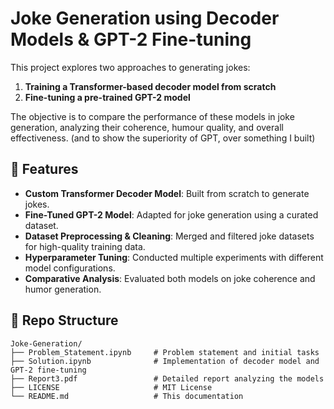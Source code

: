 # Joke Generation using Decoder Models & GPT-2 Fine-tuning

This project explores two approaches to generating jokes:  
1. **Training a Transformer-based decoder model from scratch**  
2. **Fine-tuning a pre-trained GPT-2 model**  

The objective is to compare the performance of these models in joke generation, analyzing their coherence, humour quality, and overall effectiveness. (and to show the superiority of GPT, over something I built)

## 📌 Features
- **Custom Transformer Decoder Model**: Built from scratch to generate jokes.
- **Fine-Tuned GPT-2 Model**: Adapted for joke generation using a curated dataset.
- **Dataset Preprocessing & Cleaning**: Merged and filtered joke datasets for high-quality training data.
- **Hyperparameter Tuning**: Conducted multiple experiments with different model configurations.
- **Comparative Analysis**: Evaluated both models on joke coherence and humor generation.

## 📂 Repo Structure
```plaintext
Joke-Generation/
├── Problem_Statement.ipynb     # Problem statement and initial tasks
├── Solution.ipynb              # Implementation of decoder model and GPT-2 fine-tuning
├── Report3.pdf                 # Detailed report analyzing the models
├── LICENSE                     # MIT License
└── README.md                   # This documentation

